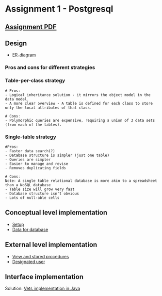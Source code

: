 
# Assignment 1 - Postgresql
## [Assignment PDF ](https://github.com/fred8728/SOFT_DBD/blob/master/Postgresql/PostgresSQL_assignment1.pdf)


## Design
* [ER-diagram](https://github.com/fred8728/SOFT_DBD/blob/master/Postgresql/ER-diagram.PNG)

### Pros and cons for different strategies

### Table-per-class strategy
```
# Pros: 
- Logical inheritance solution - it mirrors the object model in the data model.
- A more clear overview - A table is defined for each class to store only the local attributes of that class.

# Cons: 
- Polymorphic queries are expensive, requiring a union of 3 data sets (from each of the tables).
```

### Single-table strategy
```
#Pros:
- Faster data search(?)
- Database structure is simpler (just one table)
- Queries are simpler
- Easier to manage and revise
- Removes duplicating fields

# Cons:
Note: A single table relational database is more akin to a spreadsheet than a NoSQL database
- Table size will grow very fast
- Database structure isn't obvious
- Lots of null-able cells
```

## Conceptual level implementation

* [Setup](https://github.com/fred8728/SOFT_DBD/blob/master/Postgresql/Vets_setup.sql)
* [Data for database](https://github.com/fred8728/SOFT_DBD/blob/master/Postgresql/Vets_data.sql)

## External level implementation

* [View and stored procedures](https://github.com/fred8728/SOFT_DBD/blob/master/Postgresql/Vets_view_stored.sql)
* [Designated user](https://github.com/fred8728/SOFT_DBD/blob/master/Postgresql/Vets_designatedUser.sql) 

## Interface implementation

Solution: [Vets implementation in Java](https://github.com/fred8728/SOFT_DBD/tree/master/Postgresql/Vets)
